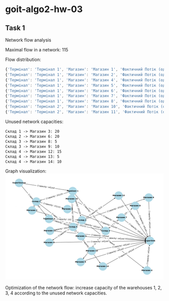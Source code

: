 # goit-algo2-hw-03

## Task 1

Network flow analysis

Maximal flow in a network: 115

Flow distribution:

```js
{'Термінал': 'Термінал 1', 'Магазин': 'Магазин 1', 'Фактичний Потік (одиниць)': 15}
{'Термінал': 'Термінал 1', 'Магазин': 'Магазин 2', 'Фактичний Потік (одиниць)': 10}
{'Термінал': 'Термінал 1', 'Магазин': 'Магазин 4', 'Фактичний Потік (одиниць)': 15}
{'Термінал': 'Термінал 1', 'Магазин': 'Магазин 5', 'Фактичний Потік (одиниць)': 10}
{'Термінал': 'Термінал 1', 'Магазин': 'Магазин 6', 'Фактичний Потік (одиниць)': 5}
{'Термінал': 'Термінал 1', 'Магазин': 'Магазин 7', 'Фактичний Потік (одиниць)': 15}
{'Термінал': 'Термінал 1', 'Магазин': 'Магазин 8', 'Фактичний Потік (одиниць)': 10}
{'Термінал': 'Термінал 2', 'Магазин': 'Магазин 10', 'Фактичний Потік (одиниць)': 20}
{'Термінал': 'Термінал 2', 'Магазин': 'Магазин 11', 'Фактичний Потік (одиниць)': 10}
```

Unused network capacities:

```
Склад 1 -> Магазин 3: 20
Склад 2 -> Магазин 6: 20
Склад 3 -> Магазин 8: 5
Склад 3 -> Магазин 9: 10
Склад 4 -> Магазин 12: 15
Склад 4 -> Магазин 13: 5
Склад 4 -> Магазин 14: 10
```

Graph visualization:
![alt text](netflow_01.png)

Optimization of the network flow: increase capacity of the warehouses 1, 2, 3, 4 according to the unused network capacities.
